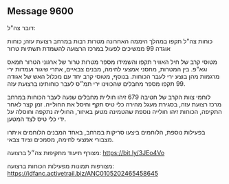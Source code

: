 ## Message 9600

דובר צה"ל:

כוחות צה"ל תקפו במהלך היממה האחרונה מטרות רבות במרחב רצועת עזה; כוחות אוגדה 99 ממשיכים לפעול במרכז הרצועה להשמדת תשתיות טרור 

מטוסי קרב של חיל האוויר תקפו והשמידו מספר מטרות טרור של ארגוני הטרור חמאס וגא"פ.
בין המטרות, מחסני אמצעי לחימה, מבנים צבאיים, אתרי שיגור ועמדות ירי מרגמות מהן בוצע ירי לעבר הכוחות.
בנוסף, מטוסי קרב יחד עם מכלול האש של אגודה 99 תקפו מספר מחבלים שהכווינו ירי תמ״ס לעבר כוחותינו ברצועת עזה.

לוחמי צוות הקרב של חטיבה 679 זיהו חוליית מחבלים שנעה לעבר הכוחות במרחב מרכז רצועת עזה, בסגירת מעגל מהירה כלי טיס תקף וחיסל את החולייה. 
זמן קצר לאחר התקיפה, הכוחות זיהו חולייה נוספת שהטמינה מטען באיזור, החולייה נתקפה וחוסלה על ידי כלי טיס לצד המטען.

בפעילות נוספת, הלוחמים ביצעו סריקות במרחב, באחד המבנים הלוחמים איתרו מצבורי אמצעי לחימה, מסמכים וציוד צבאי. 

מצורף תיעוד מתקיפות צה״ל ברצועה: https://bit.ly/3JEo4Vo

מצורפות תמונות מפעילות הכוחות ברצועה: https://idfanc.activetrail.biz/ANC0105202465458645

